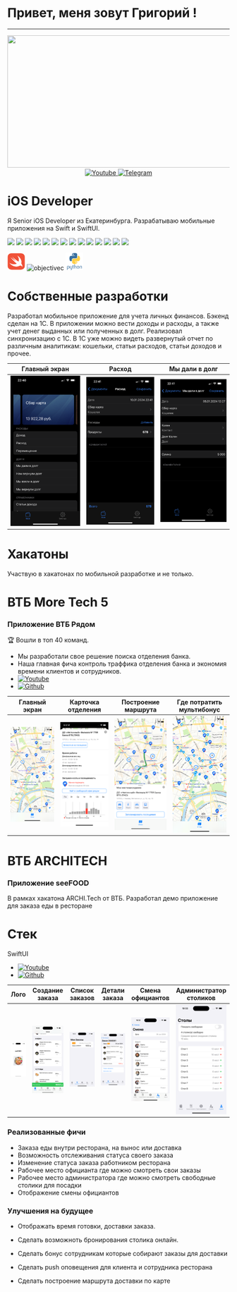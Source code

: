 
# Привет, меня зовут Григорий !
---

<div align="center">
  <img src="https://media.giphy.com/media/dWesBcTLavkZuG35MI/giphy.gif" width="600" height="300"/>
</div>

<div id="badges" align="center">
  <a href="https://youtube.com/@sapgv">
    <img src="https://img.shields.io/badge/YouTube-red?style=for-the-badge&logo=youtube&logoColor=white" alt="Youtube"/>
  </a>
  <a href="https://t.me/sapgv">
    <img src="https://img.shields.io/badge/Telegram-2CA5E0?style=for-the-badge&logo=telegram&logoColor=white" alt="Telegram"/>
  </a>
  
  
</div>

# iOS Developer

<div align="left">
  <p>Я Senior iOS Developer из Екатеринбурга. Разрабатываю мобильные приложения на Swift и SwiftUI.</p>
</div>

<img src="https://img.shields.io/badge/Swift-4A154B"> <img src="https://img.shields.io/badge/UIKit-4A154B">
<img src="https://img.shields.io/badge/Autolayout-4A154B">
<img src="https://img.shields.io/badge/GCD-4A154B">
<img src="https://img.shields.io/badge/CoreData-4A154B">
<img src="https://img.shields.io/badge/Realm-4A154B">
<img src="https://img.shields.io/badge/Unit Testing-4A154B">
<img src="https://img.shields.io/badge/MVVM-4A154B">
<img src="https://img.shields.io/badge/MVP-4A154B">
<img src="https://img.shields.io/badge/VIPER-4A154B">
<img src="https://img.shields.io/badge/SOLID-4A154B">
<img src="https://img.shields.io/badge/DRY-4A154B">
<img src="https://img.shields.io/badge/Firebase-4A154B">
<img src="https://img.shields.io/badge/Fastlane-4A154B">

<p align="left">
  <img src="https://raw.githubusercontent.com/devicons/devicon/master/icons/swift/swift-original.svg" alt="swift" width="40" height="40"/> 
  <img src="https://www.vectorlogo.zone/logos/apple_objectivec/apple_objectivec-icon.svg" alt="objectivec" width="40" height="40"/> 
  <img src="https://raw.githubusercontent.com/devicons/devicon/master/icons/python/python-original-wordmark.svg" alt="python" width="40" height="40"/>

</p>

# Собственные разработки

<div align="left">
  <p>Разработал мобильное приложение для учета личных финансов. Бэкенд сделан на 1С. В приложении можно вести доходы и расходы, а также учет денег выданных или полученных в долг. Реализовал синхронизацию с 1С. В 1С уже можно видеть развернутый отчет по различным аналитикам: кошельки, статьи расходов, статьи доходов и прочее.</p>
</div>

| Главный экран | Расход | Мы дали в долг | 
|----------------|:---------:|-----------------|
| <img src="https://github.com/sapgv/sapgv/blob/main/IMG_7758.PNG" width="200"> |  <img src="https://github.com/sapgv/sapgv/blob/main/IMG_7759.PNG" width="200"> |  <img src="https://github.com/sapgv/sapgv/blob/main/IMG_7760.PNG" width="200"> |

  
# Хакатоны

Участвую в хакатонах по мобильной разработке и не только.

# ВТБ More Tech 5

### Приложение ВТБ Рядом

🏆 Вошли в топ 40 команд.
 
- Мы разработали свое решение поиска отделения банка.
- Наша главная фича контроль траффика отделения банка и экономия времени клиентов и сотрудников.
- <a href="https://www.youtube.com/watch?v=nch32cmkifU">
    <img src="https://img.shields.io/badge/YouTube-red?style=for-the-badge&logo=youtube&logoColor=white" alt="Youtube"/>
  </a>
- <a href="https://github.com/sapgv/SatelliteBank">
    <img src="https://img.shields.io/badge/GitHub-100000?style=for-the-badge&logo=github&logoColor=white" alt="Github"/>
  </a>
| Главный экран | Карточка отделения | Построение маршрута | Где потратить мультибонус |
|----------------|:---------:|-----------------|:---------:|
| <img src="https://github.com/sapgv/SatelliteBank/blob/main/1.png" width="200"> | <img src="https://github.com/sapgv/SatelliteBank/blob/main/2.png" width="200"> | <img src="https://github.com/sapgv/SatelliteBank/blob/main/5.png" width="200"> | <img src="https://github.com/sapgv/SatelliteBank/blob/main/6.png" width="200"> |

# ВТБ ARCHITECH

### Приложение seeFOOD

В рамках хакатона ARCHI.Tech от ВТБ. Разработал демо приложение для заказа еды в ресторане

# Стек
SwiftUI

- <a href="https://youtu.be/UI8JoG4dFC8">
    <img src="https://img.shields.io/badge/YouTube-red?style=for-the-badge&logo=youtube&logoColor=white" alt="Youtube"/>
  </a>
- <a href="https://github.com/sapgv/MobileRestaurant">
    <img src="https://img.shields.io/badge/GitHub-100000?style=for-the-badge&logo=github&logoColor=white" alt="Github"/>
  </a>

| Лого | Создание заказа | Список заказов | Детали заказа | Смена официантов | Администратор столиков | 
|----------------|----------------|----------------|----------------|----------------|----------------|
| <img src="https://github.com/sapgv/MobileRestaurant/blob/main/1.png" width="200"> | <img src="https://github.com/sapgv/MobileRestaurant/blob/main/2.png" width="200"> | <img src="https://github.com/sapgv/MobileRestaurant/blob/main/3.png" width="200"> | <img src="https://github.com/sapgv/MobileRestaurant/blob/main/4.png" width="200"> | <img src="https://github.com/sapgv/MobileRestaurant/blob/main/5.png" width="200"> | <img src="https://github.com/sapgv/MobileRestaurant/blob/main/6.png" width="200"> |

### Реализованные фичи

* Заказа еды внутри ресторана, на вынос или доставка
* Возможность отслеживания статуса своего заказа
* Изменение статуса заказа работником ресторана
* Рабочее место официанта где можно смотреть свои заказы
* Рабочее место администратора где можно смотреть свободные столики для посадки
* Отображение смены официантов


### Улучшения на будущее

* Отображать время готовки, доставки заказа.

* Сделать возможноть бронирования столика онлайн.

* Сделать бонус сотрудникам которые собирают заказы для доставки

* Сделать push оповещения для клиента и сотрудника ресторана

* Сделать построение маршрута доставки по карте



